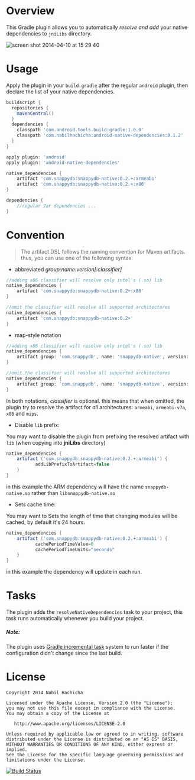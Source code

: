 Overview
========
This Gradle plugin allows you to automatically *resolve and add* your native dependencies to `jniLibs` directory.

![screen shot 2014-04-10 at 15 29 40](https://cloud.githubusercontent.com/assets/1793238/2668930/6969020e-c0bd-11e3-9116-ae879991e356.png)

Usage
=====
Apply the plugin in your `build.gradle` after the regular `android` plugin, then declare the list of your native dependencies.
```groovy
buildscript {
  repositories {
    mavenCentral()
  }
  dependencies {
    classpath 'com.android.tools.build:gradle:1.0.0'
    classpath 'com.nabilhachicha:android-native-dependencies:0.1.2'
  }
}

apply plugin: 'android'
apply plugin: 'android-native-dependencies'

native_dependencies {
    artifact 'com.snappydb:snappydb-native:0.2.+:armeabi'
    artifact 'com.snappydb:snappydb-native:0.2.+:x86'
}

dependencies {
    //regular Jar dependencies ...
}

```

Convention
==========

> The artifact DSL follows the naming convention for Maven artifacts.
> thus, you can use one of the following syntax:

- abbreviated *group:name:version[:classifier]*

```groovy
//adding x86 classifier will resolve only intel's (.so) lib
native_dependencies {
    artifact 'com.snappydb:snappydb-native:0.2+:x86'
}

//omit the classifier will resolve all supported architectures
native_dependencies {
    artifact 'com.snappydb:snappydb-native:0.2+'
}
```

- map-style notation


```groovy
//adding x86 classifier will resolve only intel's (.so) lib
native_dependencies {
    artifact group: 'com.snappydb', name: 'snappydb-native', version: '0.2+', classifier: 'x86'
}

//omit the classifier will resolve all supported architectures
native_dependencies {
    artifact group: 'com.snappydb', name: 'snappydb-native', version: '0.2+'
}
```
    
In both notations, *classifier* is optional. this means that when omitted, the plugin try to resolve the artifact for *all* architectures: `armeabi`, `armeabi-v7a`, `x86` and `mips`.

- Disable `lib` prefix:

You may want to disable the plugin from prefixing the resolved artifact with `lib`  (when copying into **jniLibs** directory) 
```groovy
native_dependencies {
    artifact ('com.snappydb:snappydb-native:0.2.+:armeabi') {
           addLibPrefixToArtifact=false
    }
}
```
in this example the ARM dependency will have the name `snappydb-native.so` rather than `libsnappydb-native.so`

- Sets cache time:

You may want to Sets the length of time that changing modules will be cached, by default it's 24 hours.
```groovy
native_dependencies {
    artifact ('com.snappydb:snappydb-native:0.2.+:armeabi') {
           cachePeriodTimeValue=0
           cachePeriodTimeUnits="seconds"
    }
}
```
in this example the dependency will update in each run.


Tasks
=====

The plugin adds the `resolveNativeDependencies` task to your project, this task runs automatically whenever you build your project. 
##### Note: #####
The plugin uses [Gradle incremental task](http://www.gradle.org/docs/current/dsl/org.gradle.api.tasks.incremental.IncrementalTaskInputs.html) system to run faster if the configuration didn't change since the last build.

License
=======

    Copyright 2014 Nabil Hachicha

    Licensed under the Apache License, Version 2.0 (the "License");
    you may not use this file except in compliance with the License.
    You may obtain a copy of the License at

       http://www.apache.org/licenses/LICENSE-2.0

    Unless required by applicable law or agreed to in writing, software
    distributed under the License is distributed on an "AS IS" BASIS,
    WITHOUT WARRANTIES OR CONDITIONS OF ANY KIND, either express or implied.
    See the License for the specific language governing permissions and
    limitations under the License.

[![Build Status](https://travis-ci.org/nhachicha/android-native-dependencies.svg?branch=master)](https://travis-ci.org/nhachicha/android-native-dependencies)


